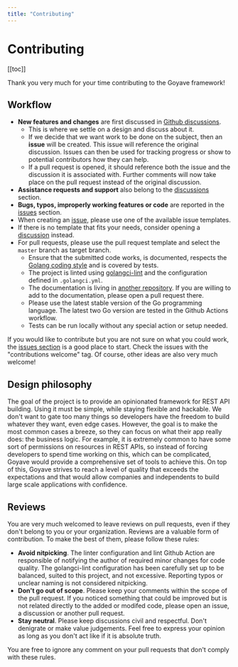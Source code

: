 ```yaml
---
title: "Contributing"
---
```


# Contributing

[[toc]]

Thank you very much for your time contributing to the Goyave framework!

## Workflow

- **New features and changes** are first discussed in [Github discussions](https://github.com/go-goyave/goyave/discussions).
    - This is where we settle on a design and discuss about it.
    - If we decide that we want work to be done on the subject, then an **issue** will be created. This issue will reference the original discussion. Issues can then be used for tracking progress or show to potential contributors how they can help.
    - If a pull request is opened, it should reference both the issue and the discussion it is associated with. Further comments will now take place on the pull request instead of the original discussion.
- **Assistance requests and support** also belong to the [discussions](https://github.com/go-goyave/goyave/discussions) section.
- **Bugs, typos, improperly working features or code** are reported in the [issues](https://github.com/go-goyave/goyave/issues) section.
- When creating an [issue](https://github.com/go-goyave/goyave/issues/new/choose), please use one of the available issue templates.
- If there is no template that fits your needs, consider opening a [discussion](https://github.com/go-goyave/goyave/discussions) instead.
- For pull requests, please use the pull request template and select the `master` branch as target branch.
    - Ensure that the submitted code works, is documented, respects the [Golang coding style](https://golang.org/doc/effective_go.html) and is covered by tests.
    - The project is linted using [golangci-lint](https://github.com/golangci/golangci-lint) and the configuration defined in `.golangci.yml`.
    - The documentation is living in [another repository](https://github.com/go-goyave/goyave.dev). If you are willing to add to the documentation, please open a pull request there.
    - Please use the latest stable version of the Go programming language. The latest two Go version are tested in the Github Actions workflow.
    - Tests can be run locally without any special action or setup needed.

If you would like to contribute but you are not sure on what you could work, the [issues section](https://github.com/go-goyave/goyave/issues) is a good place to start. Check the issues with the "contributions welcome" tag. Of course, other ideas are also very much welcome!

## Design philosophy

The goal of the project is to provide an opinionated framework for REST API building. Using it must be simple, while staying flexible and hackable. We don't want to gate too many things so developers have the freedom to build whatever they want, even edge cases. However, the goal is to make the most common cases a breeze, so they can focus on what their app really does: the business logic. For example, it is extremely common to have some sort of permissions on resources in REST APIs, so instead of forcing developers to spend time working on this, which can be complicated, Goyave would provide a comprehensive set of tools to achieve this. On top of this, Goyave strives to reach a level of quality that exceeds the expectations and that would allow companies and independents to build large scale applications with confidence.

## Reviews

You are very much welcomed to leave reviews on pull requests, even if they don't belong to you or your organization. Reviews are a valuable form of contribution. To make the best of them, please follow these rules:
- **Avoid nitpicking**. The linter configuration and lint Github Action are responsible of notifying the author of required minor changes for code quality. The golangci-lint configuration has been carefully set up to be balanced, suited to this project, and not excessive. Reporting typos or unclear naming is not considered nitpicking.
- **Don't go out of scope**. Please keep your comments within the scope of the pull request. If you noticed something that could be improved but is not related directly to the added or modifed code, please open an issue, a discussion or another pull request.
- **Stay neutral**. Please keep discussions civil and respectful. Don't denigrate or make value judgements. Feel free to express your opinion as long as you don't act like if it is absolute truth.

You are free to ignore any comment on your pull requests that don't comply with these rules.